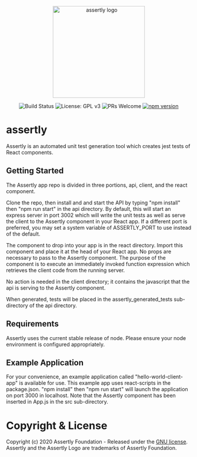 <div align="center"> 
  
  <img src="https://user-images.githubusercontent.com/50563470/81960314-c2b2d680-95de-11ea-868b-13706ef634ca.png" alt="assertly logo" width="250">

  <!-- ![image](https://user-images.githubusercontent.com/50563470/81960314-c2b2d680-95de-11ea-868b-13706ef634ca.png | width = 100) -->

  ![Build Status](https://travis-ci.com/assertly-org/assertly.svg?token=Vax8msRzpGHP7UCKR1YC&branch=master)
  ![License: GPL v3](https://img.shields.io/badge/License-GPLv3-blue.svg)
  ![PRs Welcome](https://img.shields.io/badge/PRs-welcome-brightgreen.svg)
  [![npm version](https://badge.fury.io/js/%40assertly-org%2Fassertly-oss.svg)](https://badge.fury.io/js/%40assertly-org%2Fassertly-oss)
</div>

# assertly

Assertly is an automated unit test generation tool which creates jest tests of React components.

## Getting Started

The Assertly app repo is divided in three portions, api, client, and the react component. 

Clone the repo, then install and and start the API by typing "npm install" then "npm run start" in the api directory. By default, this will start an express server in port 3002 which will write the unit tests as well as serve the client to the Assertly component in your React app. If a different port is preferred, you may set a system variable of ASSERTLY_PORT to use instead of the default.  

The component to drop into your app is in the react directory. Import this component and place it at the head of your React app. No props are necessary to pass to the Assertly component. The purpose of the component is to execute an immediately invoked function expression which retrieves the client code from the running server. 

No action is needed in the client directory; it contains the javascript that the api is serving to the Assertly component.

When generated, tests will be placed in the assertly_generated_tests sub-directory of the api directory.

## Requirements

Assertly uses the current stable release of node. Please ensure your node environment is configured appropriately. 

## Example Application

For your convenience, an example application called "hello-world-client-app" is available for use. This example app uses react-scripts in the package.json. "npm install" then "npm run start" will launch the application on port 3000 in localhost. Note that the Assertly component has been inserted in App.js in the src sub-directory.

# Copyright & License

Copyright (c) 2020 Assertly Foundation - Released under the [GNU license](LICENSE). Assertly and the Assertly Logo are trademarks of Assertly Foundation. 
